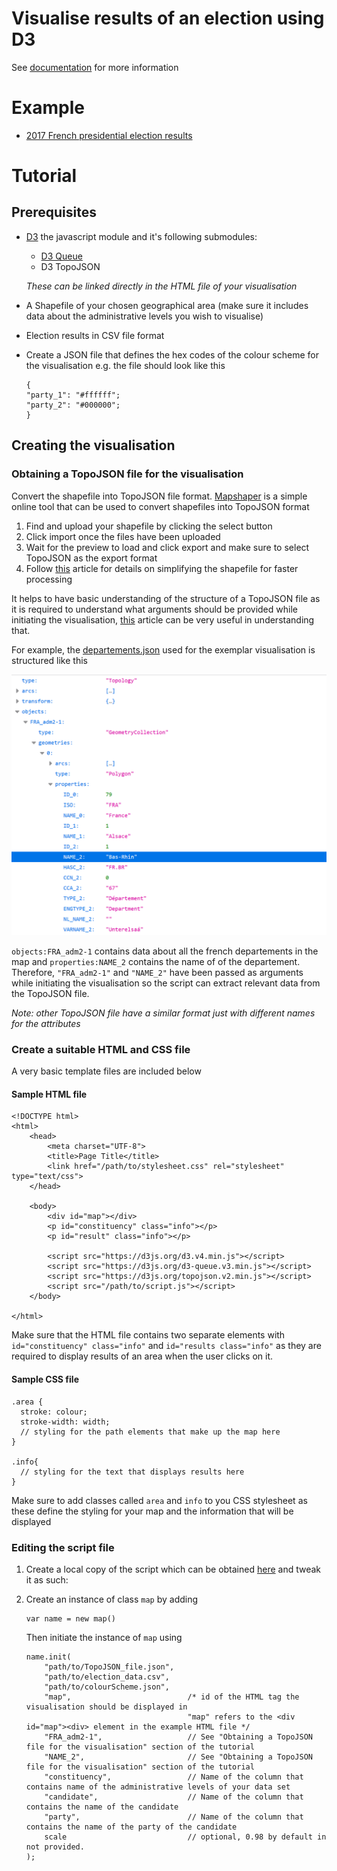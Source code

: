 # Visualise results of an election using D3
See [documentation](http://atharvat80.github.io/D3_Assignment/out/index.html) for more information

# Example
- [2017 French presidential election results](http://atharvat80.github.io/D3_Assignment) 

# Tutorial
## Prerequisites 
- [D3](https://d3js.org/) the javascript module and it's following submodules:
    - [D3 Queue](https://github.com/d3/d3-queue#d3-queue) 
    - D3 TopoJSON
    
    *These can be linked directly in the HTML file of your visualisation*

-  A Shapefile of your chosen geographical area (make sure it includes data about the administrative levels you wish to visualise)
- Election results in CSV file format
- Create a JSON file that defines the hex codes of the colour scheme for the visualisation e.g. the file should look like this
    ```
    {
    "party_1": "#ffffff";
    "party_2": "#000000";
    }
    ```

## Creating the visualisation
### Obtaining a TopoJSON file for the visualisation
Convert the shapefile into TopoJSON file format. [Mapshaper](https://mapshaper.org/) is a simple online tool that can be used to convert shapefiles into TopoJSON format
1. Find and upload your shapefile by clicking the select button
1. Click import once the files have been uploaded
1. Wait for the preview to load and click export and make sure to select TopoJSON as the export format  
1. Follow [this](https://www.statsilk.com/maps/simplify-map-reducing-file-size-and-loading-time) article for details on simplifying the shapefile for faster processing

It helps to have basic understanding of the structure of a TopoJSON file as it is required to understand what arguments should be provided while initiating the visualisation, [this](https://www.spotzi.com/en/help-center/what-is-a-topojson/) article can be very useful in understanding that. 

For example, the [departements.json](./france_2017/departements.json) used for the exemplar visualisation is structured like this

![TopoJSON Structure](./media/structure.png)

```objects:FRA_adm2-1``` contains data about all the french departements in the map and ```properties:NAME_2``` contains the name of of the departement. Therefore, ```"FRA_adm2-1"``` and ```"NAME_2"``` have been passed as arguments while initiating the visualisation so the script can extract relevant data from the TopoJSON file.

*Note: other TopoJSON file have a similar format just with different names for the attributes*

### Create a suitable HTML and CSS file
A very basic template files are included below

#### Sample HTML file
```
<!DOCTYPE html>
<html>
    <head>
        <meta charset="UTF-8">
        <title>Page Title</title>
        <link href="/path/to/stylesheet.css" rel="stylesheet" type="text/css">
    </head>
    
    <body>
        <div id="map"></div>
        <p id="constituency" class="info"></p>
        <p id="result" class="info"></p>

        <script src="https://d3js.org/d3.v4.min.js"></script>
        <script src="https://d3js.org/d3-queue.v3.min.js"></script>
        <script src="https://d3js.org/topojson.v2.min.js"></script>
        <script src="/path/to/script.js"></script>
    </body>

</html> 
```    
Make sure that the HTML file contains two separate elements with ```id="constituency" class="info"``` and ```id="results class="info"``` as they are required to display results of an area when the user clicks on it.

#### Sample CSS file
```
.area {
  stroke: colour;
  stroke-width: width;
  // styling for the path elements that make up the map here
}

.info{
  // styling for the text that displays results here
}
```
Make sure to add classes called ```area``` and ```info``` to you CSS stylesheet as these define the styling for your map and the information that will be displayed
### Editing the script file
1. Create a local copy of the script which can be obtained [here](script.js) and tweak it as such:
1. Create an instance of class ```map``` by adding 
    ```
    var name = new map()
    ```
    Then initiate the instance of ```map``` using
    
    ```
    name.init(
        "path/to/TopoJSON_file.json",
        "path/to/election_data.csv",
        "path/to/colourScheme.json", 
        "map",                          /* id of the HTML tag the visualisation should be displayed in
                                        "map" refers to the <div id="map"><div> element in the example HTML file */
        "FRA_adm2-1",                   // See "Obtaining a TopoJSON file for the visualisation" section of the tutorial
        "NAME_2",                       // See "Obtaining a TopoJSON file for the visualisation" section of the tutorial
        "constituency",                 // Name of the column that contains name of the administrative levels of your data set
        "candidate",                    // Name of the column that contains the name of the candidate
        "party",                        // Name of the column that contains the name of the party of the candidate
        scale                           // optional, 0.98 by default in not provided.
    );
    ```